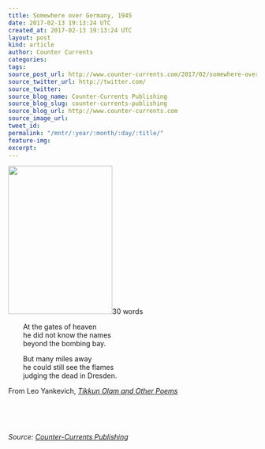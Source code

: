 ```yaml
---
title: Somewhere over Germany, 1945
date: 2017-02-13 19:13:24 UTC
created_at: 2017-02-13 19:13:24 UTC
layout: post
kind: article
author: Counter Currents
categories: 
tags: 
source_post_url: http://www.counter-currents.com/2017/02/somewhere-over-germany-1945-3/
source_twitter_url: http://twitter.com/
source_twitter: 
source_blog_name: Counter-Currents Publishing
source_blog_slug: counter-currents-publishing
source_blog_url: http://www.counter-currents.com
source_image_url: 
tweet_id: 
permalink: "/mntr/:year/:month/:day/:title/"
feature-img: 
excerpt: 
---
```

<p><a href="http://www.counter-currents.com/wp-content/uploads/2012/02/BundlesforBerlin.jpg"><img class="alignright size-medium wp-image-23771" title="BundlesforBerlin" src="http://www.counter-currents.com/wp-content/uploads/2012/02/BundlesforBerlin-211x300.jpg" alt="" width="211" height="300"></a>30 words</p>
<p style="padding-left: 30px;">At the gates of heaven<br>
he did not know the names<br>
beyond the bombing bay.</p>
<p style="padding-left: 30px;">But many miles away<br>
he could still see the flames<br>
judging the dead in Dresden.</p>
<p><span id="more-53093"></span>From Leo Yankevich, <a href="http://www.counter-currents.com/2011/12/tikkun-olam-and-other-poems/"><em>Tikkun Olam and Other Poems</em></a></p>
<p> </p>
<p> </p><div class="">
    <i>Source: <a href="http://www.counter-currents.com">Counter-Currents Publishing</a></i>
</div>
